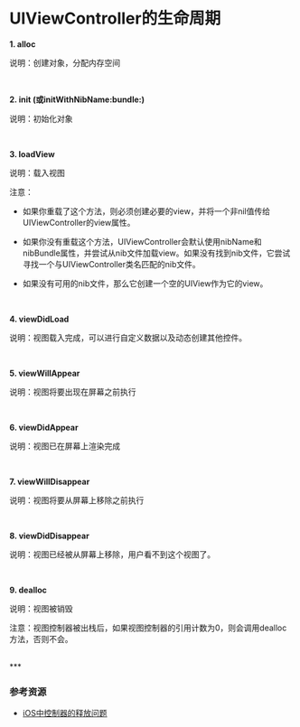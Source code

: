 # UIViewController的生命周期

**1. alloc**                                  

说明：创建对象，分配内存空间
	
<br>


**2. init (或initWithNibName:bundle:)**

说明：初始化对象

<br>


**3. loadView**                         

说明：载入视图
	
注意：
	
* 如果你重载了这个方法，则必须创建必要的view，并将一个非nil值传给UIViewController的view属性。
	
* 如果你没有重载这个方法，UIViewController会默认使用nibName和nibBundle属性，并尝试从nib文件加载view。如果没有找到nib文件，它尝试寻找一个与UIViewController类名匹配的nib文件。
	
* 如果没有可用的nib文件，那么它创建一个空的UIView作为它的view。

<br>


**4. viewDidLoad**                  

说明：视图载入完成，可以进行自定义数据以及动态创建其他控件。

<br>


**5. viewWillAppear**              

说明：视图将要出现在屏幕之前执行

<br>


**6. viewDidAppear**              

说明：视图已在屏幕上渲染完成

<br>


**7. viewWillDisappear**            

说明：视图将要从屏幕上移除之前执行

<br>


**8. viewDidDisappear**             

说明：视图已经被从屏幕上移除，用户看不到这个视图了。

<br>


**9. dealloc**                                 

说明：视图被销毁

注意：视图控制器被出栈后，如果视图控制器的引用计数为0，则会调用dealloc方法，否则不会。


<br>
***
<br>


### 参考资源

* [iOS中控制器的释放问题](http://segmentfault.com/a/1190000003858306)